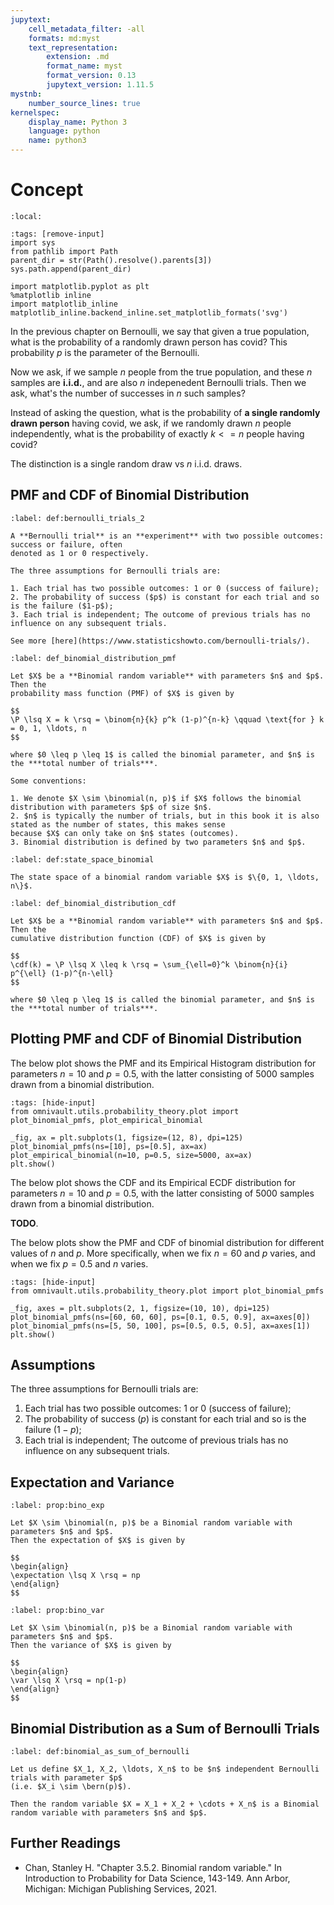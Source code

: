 ```yaml
---
jupytext:
    cell_metadata_filter: -all
    formats: md:myst
    text_representation:
        extension: .md
        format_name: myst
        format_version: 0.13
        jupytext_version: 1.11.5
mystnb:
    number_source_lines: true
kernelspec:
    display_name: Python 3
    language: python
    name: python3
---
```


# Concept

```{contents}
:local:
```

```{code-cell} ipython3
:tags: [remove-input]
import sys
from pathlib import Path
parent_dir = str(Path().resolve().parents[3])
sys.path.append(parent_dir)

import matplotlib.pyplot as plt
%matplotlib inline
import matplotlib_inline
matplotlib_inline.backend_inline.set_matplotlib_formats('svg')
```

In the previous chapter on Bernoulli, we say that given a true population, what
is the probability of a randomly drawn person has covid? This probability $p$ is
the parameter of the Bernoulli.

Now we ask, if we sample $n$ people from the true population, and these $n$
samples are **i.i.d.**, and are also $n$ indepenedent Bernoulli trials. Then we
ask, what's the number of successes in $n$ such samples?

Instead of asking the question, what is the probability of **a single randomly
drawn person** having covid, we ask, if we randomly drawn $n$ people
independently, what is the probability of exactly $k <= n$ people having covid?

The distinction is a single random draw vs $n$ i.i.d. draws.

## PMF and CDF of Binomial Distribution

```{prf:definition} Bernoulli Trials
:label: def:bernoulli_trials_2

A **Bernoulli trial** is an **experiment** with two possible outcomes: success or failure, often
denoted as 1 or 0 respectively.

The three assumptions for Bernoulli trials are:

1. Each trial has two possible outcomes: 1 or 0 (success of failure);
2. The probability of success ($p$) is constant for each trial and so is the failure ($1-p$);
3. Each trial is independent; The outcome of previous trials has no influence on any subsequent trials.

See more [here](https://www.statisticshowto.com/bernoulli-trials/).
```

```{prf:definition} Binomial Distribution (PMF)
:label: def_binomial_distribution_pmf

Let $X$ be a **Binomial random variable** with parameters $n$ and $p$. Then the
probability mass function (PMF) of $X$ is given by

$$
\P \lsq X = k \rsq = \binom{n}{k} p^k (1-p)^{n-k} \qquad \text{for } k = 0, 1, \ldots, n
$$

where $0 \leq p \leq 1$ is called the binomial parameter, and $n$ is the ***total number of trials***.

Some conventions:

1. We denote $X \sim \binomial(n, p)$ if $X$ follows the binomial distribution with parameters $p$ of size $n$.
2. $n$ is typically the number of trials, but in this book it is also stated as the number of states, this makes sense
because $X$ can only take on $n$ states (outcomes).
3. Binomial distribution is defined by two parameters $n$ and $p$.
```

```{prf:definition} The State Space of Binomial Distribution
:label: def:state_space_binomial

The state space of a binomial random variable $X$ is $\{0, 1, \ldots, n\}$.
```

```{prf:definition} Binomial Distribution (CDF)
:label: def_binomial_distribution_cdf

Let $X$ be a **Binomial random variable** with parameters $n$ and $p$. Then the
cumulative distribution function (CDF) of $X$ is given by

$$
\cdf(k) = \P \lsq X \leq k \rsq = \sum_{\ell=0}^k \binom{n}{i} p^{\ell} (1-p)^{n-\ell}
$$

where $0 \leq p \leq 1$ is called the binomial parameter, and $n$ is the ***total number of trials***.
```

## Plotting PMF and CDF of Binomial Distribution

The below plot shows the PMF and its Empirical Histogram distribution for
parameters $n=10$ and $p=0.5$, with the latter consisting of 5000 samples drawn
from a binomial distribution.

```{code-cell} ipython3
:tags: [hide-input]
from omnivault.utils.probability_theory.plot import plot_binomial_pmfs, plot_empirical_binomial

_fig, ax = plt.subplots(1, figsize=(12, 8), dpi=125)
plot_binomial_pmfs(ns=[10], ps=[0.5], ax=ax)
plot_empirical_binomial(n=10, p=0.5, size=5000, ax=ax)
plt.show()
```

The below plot shows the CDF and its Empirical ECDF distribution for parameters
$n=10$ and $p=0.5$, with the latter consisting of 5000 samples drawn from a
binomial distribution.

**TODO**.

The below plots show the PMF and CDF of binomial distribution for different
values of $n$ and $p$. More specifically, when we fix $n=60$ and $p$ varies, and
when we fix $p=0.5$ and $n$ varies.

```{code-cell} ipython3
:tags: [hide-input]
from omnivault.utils.probability_theory.plot import plot_binomial_pmfs

_fig, axes = plt.subplots(2, 1, figsize=(10, 10), dpi=125)
plot_binomial_pmfs(ns=[60, 60, 60], ps=[0.1, 0.5, 0.9], ax=axes[0])
plot_binomial_pmfs(ns=[5, 50, 100], ps=[0.5, 0.5, 0.5], ax=axes[1])
plt.show()
```

## Assumptions

The three assumptions for Bernoulli trials are:

1. Each trial has two possible outcomes: 1 or 0 (success of failure);
2. The probability of success ($p$) is constant for each trial and so is the
   failure ($1-p$);
3. Each trial is independent; The outcome of previous trials has no influence on
   any subsequent trials.

## Expectation and Variance

```{prf:property} Expectation of Binomial Distribution
:label: prop:bino_exp

Let $X \sim \binomial(n, p)$ be a Binomial random variable with parameters $n$ and $p$.
Then the expectation of $X$ is given by

$$
\begin{align}
\expectation \lsq X \rsq = np
\end{align}
$$
```

```{prf:property} Variance of Binomial Distribution
:label: prop:bino_var

Let $X \sim \binomial(n, p)$ be a Binomial random variable with parameters $n$ and $p$.
Then the variance of $X$ is given by

$$
\begin{align}
\var \lsq X \rsq = np(1-p)
\end{align}
$$
```

## Binomial Distribution as a Sum of Bernoulli Trials

```{prf:definition} Binomial Distribution as a Sum of Bernoulli Trials
:label: def:binomial_as_sum_of_bernoulli

Let us define $X_1, X_2, \ldots, X_n$ to be $n$ independent Bernoulli trials with parameter $p$
(i.e. $X_i \sim \bern(p)$).

Then the random variable $X = X_1 + X_2 + \cdots + X_n$ is a Binomial random variable with parameters $n$ and $p$.
```

## Further Readings

-   Chan, Stanley H. "Chapter 3.5.2. Binomial random variable." In Introduction
    to Probability for Data Science, 143-149. Ann Arbor, Michigan: Michigan
    Publishing Services, 2021.
